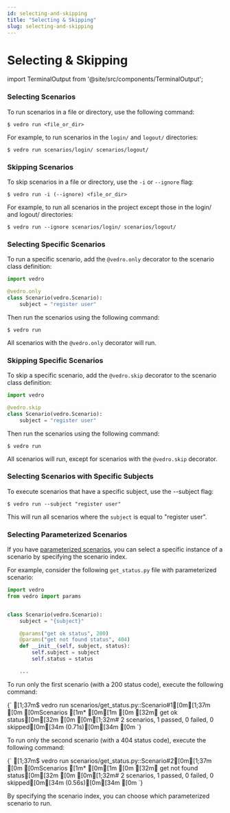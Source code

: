 ```yaml
---
id: selecting-and-skipping
title: "Selecting & Skipping"
slug: selecting-and-skipping
---
```

# Selecting & Skipping

import TerminalOutput from '@site/src/components/TerminalOutput';

### Selecting Scenarios

To run scenarios in a file or directory, use the following command:

```shell
$ vedro run <file_or_dir>
```

For example, to run scenarios in the `login/` and `logout/` directories:

```shell
$ vedro run scenarios/login/ scenarios/logout/
```


### Skipping Scenarios

To skip scenarios in a file or directory, use the `-i` or `--ignore` flag:

```shell
$ vedro run -i (--ignore) <file_or_dir>
```

For example, to run all scenarios in the project except those in the login/ and logout/ directories:

```shell
$ vedro run --ignore scenarios/login/ scenarios/logout/
```


### Selecting Specific Scenarios

To run a specific scenario, add the `@vedro.only` decorator to the scenario class definition:

```python
import vedro

@vedro.only
class Scenario(vedro.Scenario):
    subject = "register user"

```

Then run the scenarios using the following command:

```shell
$ vedro run
```

All scenarios with the `@vedro.only` decorator will run.


### Skipping Specific Scenarios

To skip a specific scenario, add the `@vedro.skip` decorator to the scenario class definition:

```python
import vedro

@vedro.skip
class Scenario(vedro.Scenario):
    subject = "register user"

```

Then run the scenarios using the following command:

```shell
$ vedro run
```

All scenarios will run, except for scenarios with the `@vedro.skip` decorator.


### Selecting Scenarios with Specific Subjects

To execute scenarios that have a specific subject, use the --subject flag:

```shell
$ vedro run --subject "register user"
```

This will run all scenarios where the `subject` is equal to "register user".


### Selecting Parameterized Scenarios

If you have [parameterized scenarios](./parameterized-scenarios), you can select a specific instance of a scenario by specifying the scenario index.

For example, consider the following `get_status.py` file with parameterized scenario:

```python
import vedro
from vedro import params


class Scenario(vedro.Scenario):
    subject = "{subject}"

    @params("get ok status", 200)
    @params("get not found status", 404)
    def __init__(self, subject, status):
        self.subject = subject
        self.status = status

    ...

```

To run only the first scenario (with a 200 status code), execute the following command:

<TerminalOutput>
{`
[1;37m$ vedro run scenarios/get_status.py::Scenario#1[0m[1;37m
[0m
[0mScenarios
[1m* [0m[1m
[0m [32m✔ get ok status[0m[32m
[0m 
[0m[1;32m# 2 scenarios, 1 passed, 0 failed, 0 skipped[0m[34m (0.71s)[0m[34m
[0m
`}
</TerminalOutput>

To run only the second scenario (with a 404 status code), execute the following command:

<TerminalOutput>
{`
[1;37m$ vedro run scenarios/get_status.py::Scenario#2[0m[1;37m
[0m
[0mScenarios
[1m* [0m[1m
[0m [32m✔ get not found status[0m[32m
[0m 
[0m[1;32m# 2 scenarios, 1 passed, 0 failed, 0 skipped[0m[34m (0.56s)[0m[34m
[0m
`}
</TerminalOutput>

By specifying the scenario index, you can choose which parameterized scenario to run.
